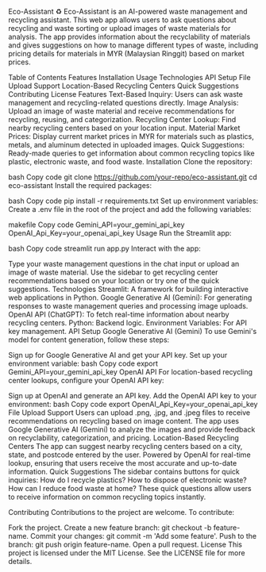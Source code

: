 Eco-Assistant ♻️
Eco-Assistant is an AI-powered waste management and recycling assistant. This web app allows users to ask questions about recycling and waste sorting or upload images of waste materials for analysis. The app provides information about the recyclability of materials and gives suggestions on how to manage different types of waste, including pricing details for materials in MYR (Malaysian Ringgit) based on market prices.

Table of Contents
Features
Installation
Usage
Technologies
API Setup
File Upload Support
Location-Based Recycling Centers
Quick Suggestions
Contributing
License
Features
Text-Based Inquiry: Users can ask waste management and recycling-related questions directly.
Image Analysis: Upload an image of waste material and receive recommendations for recycling, reusing, and categorization.
Recycling Center Lookup: Find nearby recycling centers based on your location input.
Material Market Prices: Display current market prices in MYR for materials such as plastics, metals, and aluminum detected in uploaded images.
Quick Suggestions: Ready-made queries to get information about common recycling topics like plastic, electronic waste, and food waste.
Installation
Clone the repository:

bash
Copy code
git clone https://github.com/your-repo/eco-assistant.git
cd eco-assistant
Install the required packages:

bash
Copy code
pip install -r requirements.txt
Set up environment variables: Create a .env file in the root of the project and add the following variables:

makefile
Copy code
Gemini_API=your_gemini_api_key
OpenAI_Api_Key=your_openai_api_key
Usage
Run the Streamlit app:

bash
Copy code
streamlit run app.py
Interact with the app:

Type your waste management questions in the chat input or upload an image of waste material.
Use the sidebar to get recycling center recommendations based on your location or try one of the quick suggestions.
Technologies
Streamlit: A framework for building interactive web applications in Python.
Google Generative AI (Gemini): For generating responses to waste management queries and processing image uploads.
OpenAI API (ChatGPT): To fetch real-time information about nearby recycling centers.
Python: Backend logic.
Environment Variables: For API key management.
API Setup
Google Generative AI (Gemini)
To use Gemini's model for content generation, follow these steps:

Sign up for Google Generative AI and get your API key.
Set up your environment variable:
bash
Copy code
export Gemini_API=your_gemini_api_key
OpenAI API
For location-based recycling center lookups, configure your OpenAI API key:

Sign up at OpenAI and generate an API key.
Add the OpenAI API key to your environment:
bash
Copy code
export OpenAI_Api_Key=your_openai_api_key
File Upload Support
Users can upload .png, .jpg, and .jpeg files to receive recommendations on recycling based on image content.
The app uses Google Generative AI (Gemini) to analyze the images and provide feedback on recyclability, categorization, and pricing.
Location-Based Recycling Centers
The app can suggest nearby recycling centers based on a city, state, and postcode entered by the user.
Powered by OpenAI for real-time lookup, ensuring that users receive the most accurate and up-to-date information.
Quick Suggestions
The sidebar contains buttons for quick inquiries:
How do I recycle plastics?
How to dispose of electronic waste?
How can I reduce food waste at home?
These quick questions allow users to receive information on common recycling topics instantly.

Contributing
Contributions to the project are welcome. To contribute:

Fork the project.
Create a new feature branch: git checkout -b feature-name.
Commit your changes: git commit -m 'Add some feature'.
Push to the branch: git push origin feature-name.
Open a pull request.
License
This project is licensed under the MIT License. See the LICENSE file for more details.

